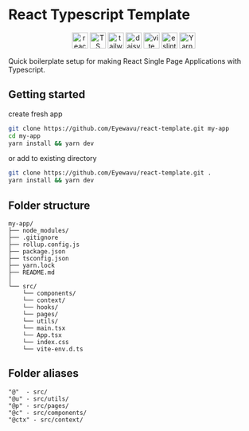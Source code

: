 # React Typescript Template

<div align="center">
  <img src="https://pl.reactjs.org/favicon.ico" alt="react" width="32" height="32">
  <img src="https://www.typescriptlang.org/favicon-32x32.png" alt="TS" width="32" height="32">
  <img src="https://tailwindcss.com/favicons/favicon.ico" alt="tailwindcss" width="32" height="32">
  <img src="https://daisyui.com/favicon.ico" alt="daisyui" width="32" height="32">
  <img src="https://vitejs.dev/logo.svg" alt="vite" width="32" height="32">
  <img src="https://eslint.org/favicon.ico" alt="eslint" width="32" height="32">
  <img src="https://yarnpkg.com/favicon.svg" alt="Yarn" width="32" height="32">
</div>

Quick boilerplate setup for making React Single Page Applications with Typescript.

## Getting started
create fresh app
```sh
git clone https://github.com/Eyewavu/react-template.git my-app
cd my-app
yarn install && yarn dev
```
or add to existing directory
```sh
git clone https://github.com/Eyewavu/react-template.git .
yarn install && yarn dev
```

## Folder structure
```
my-app/
├── node_modules/
├── .gitignore
├── rollup.config.js
├── package.json
├── tsconfig.json
├── yarn.lock
├── README.md
│
└── src/
    └── components/
    └── context/
    └── hooks/
    └── pages/
    └── utils/
    └── main.tsx
    └── App.tsx
    └── index.css
    └── vite-env.d.ts
```


## Folder aliases
```
"@"  - src/
"@u" - src/utils/
"@p" - src/pages/
"@c" - src/components/
"@ctx" - src/context/
```